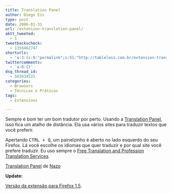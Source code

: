 ```yaml
---
title: Translation Panel
author: Diego Eis
type: post
date: 2006-01-31
url: /extension-translation-panel/
aktt_tweeted:
  - 1
tweetbackscheck:
  - 1356462747
shorturls:
  - 'a:3:{s:9:"permalink";s:51:"http://tableless.com.br/extension-translation-panel";s:7:"tinyurl";s:26:"http://tinyurl.com/4xmb6v3";s:4:"isgd";s:19:"http://is.gd/7G0qbt";}'
twittercomments:
  - 'a:0:{}'
dsq_thread_id:
  - 503034531
categories:
  - Browsers
  - Técnicas e Práticas
tags:
  - Extensions

---
```

Sempre é bom ter um bom tradutor por perto. Usando a [Translation Panel][1], isso fica um atalho de distância. Ela usa vários sites para traduzir textos que você preferir.<!--more-->

Apertando <kbd>CTRL + Q</kbd>, um painelzinho é aberto no lado esquerdo do seu Firefox. Lá você escolhe os idiomas que quer traduzir e por qual site você prefere traduzir. Eu uso sempre o [Free Translation and Profession Translation Services][2].

[Translation Panel][3] de [Nazo][4]

**Update:**
  
[Versão da extensão para Firefox 1.5][5].

 [1]: https://addons.mozilla.org/extensions/moreinfo.php?id=186&application=firefox
 [2]: http://www.freetranslation.com/
 [3]: https://addons.mozilla.org/extensions/moreinfo.php?application=firefox&id=186
 [4]: https://addons.mozilla.org/extensions/authorprofiles.php?application=firefox&id=118
 [5]: http://nazodane.hp.infoseek.co.jp/extension/translation/package/translation_1.4.13+.xpi